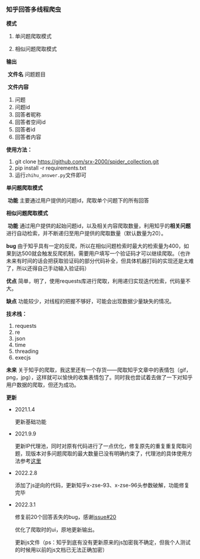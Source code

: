 ### 知乎回答多线程爬虫

**模式**

1. 单问题爬取模式

2. 相似问题爬取模式

**输出**

​	**文件名** 问题题目

​	**文件内容**

1. 问题
2. 问题id
3. 回答者昵称
4. 回答者空间id
5. 回答者id
6. 回答者内容

**使用方法：**

1. git clone https://github.com/srx-2000/spider_collection.git
2. pip install -r requirements.txt
3. 运行`zhihu_answer.py`文件即可

**单问题爬取模式**

​	**功能** 主要通过用户提供的问题id，爬取单个问题下的所有回答

**相似问题爬取模式**

​	**功能** 通过用户提供的起始问题id，以及相关内容爬取数量，利用知乎的**相关问题**进行自动检索，并不断递归至用户提供的爬取数量（默认数量为20）。

**bug** 由于知乎具有一定的反爬，所以在相似问题检索时最大的检索量为400，如果到达500就会触发反爬机制，需要用户填写一个验证码才可以继续爬取。（也许未来有时间的话会把获取验证码的部分代码补全，但具体机器打码的实现还是太难了，所以还得自己手动输入验证码）

**优点** 简单，明了，使用requests库进行爬取，利用递归实现迭代检索，代码量不大。

**缺点** 功能较少，对线程的把握不够好，可能会出现数据少量缺失的情况。

**技术栈：**

1. requests
2. re
3. json
4. time
5. threading
5. execjs

**未来** 关于知乎的爬取，我这里还有一个存货——爬取知乎文章中的表情包（gif，png，jpg），这样就可以愉快的收集表情包了。同时我也尝试着去做了一下对知乎用户数据的爬取，但还为成功。

**更新**

- 2021.1.4

  更新基础功能

- 2021.9.9

  更新IP代理池，同时对原有代码进行了一点优化，修复原先的重复重复爬取问题，现版本对多问题爬取的最大数量已没有明确约束了，代理池的具体使用方法参考[这里](https://github.com/srx-2000/git_spider/tree/master/proxy_pool)

* 2022.2.8

  添加了js逆向的代码，更新知乎x-zse-93、x-zse-96头参数破解，功能修复完毕
  
* 2022.3.1

  修复前20个回答丢失的bug，感谢[issue#20](https://github.com/srx-2000/spider_collection/issues/20#issue-1154118920)

  优化了爬取时的ui，原地更新输出。

  更新js文件（ps：知乎到底有没有更新原来的js加密我不确定，但我个人测试的时候用以前的js文档已无法正确加密）
